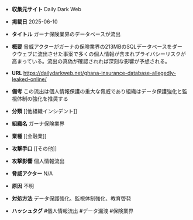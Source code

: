 - **収集元サイト**
Daily Dark Web

- **掲載日**
2025-06-10

- **タイトル**
ガーナ保険業界のデータベースが流出

- **概要**
脅威アクターがガーナの保険業界の213MBのSQLデータベースをダークウェブに流出させた事案で多くの個人情報が含まれプライバシーリスクが高まっている。流出の真偽が確認されれば深刻な影響が予想される。

- **URL**
https://dailydarkweb.net/ghana-insurance-database-allegedly-leaked-online/

- **備考**
この流出は個人情報保護の重大な脅威であり組織はデータ保護強化と監視体制の強化を推奨する

- **分類**
[[他組織インシデント]]

- **組織名**
ガーナ保険業界

- **業種**
[[金融業]]

- **攻撃手口**
[[その他]]

- **攻撃影響**
個人情報流出

- **脅威アクター**
N/A

- **原因**
不明

- **対処方法**
データ保護強化、監視体制強化、教育啓発

- **ハッシュタグ**
#個人情報流出 #データ漏洩 #保険業界
